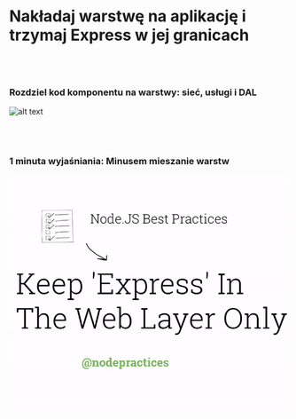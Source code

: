 # Nakładaj warstwę na aplikację i trzymaj Express w jej granicach

<br/><br/>

 ### Rozdziel kod komponentu na warstwy: sieć, usługi i DAL

![alt text](../../assets/images/structurebycomponents.PNG "Separate component code into layers")

 <br/><br/>

### 1 minuta wyjaśniania: Minusem mieszanie warstw

![alt text](../../assets/images/keepexpressinweb.gif "The downside of mixing layers")
